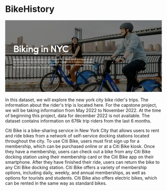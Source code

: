 # BikeHistory

![nycbike](https://github.com/spalakollu/BikeHistory/blob/main/images/nycbike.png)


In this dataset, we will explore the new york city bike rider's trips. The information about the rider's trip is located here. For the capstone project, we will be taking information from May 2022 to November 2022. At the time of beginning this project, data for december 2022 is not available. The dataset contains information on 676k trip riders from the last 6 months.

Citi Bike is a bike-sharing service in New York City that allows users to rent and ride bikes from a network of self-service docking stations located throughout the city. To use Citi Bike, users must first sign up for a membership, which can be purchased online or at a Citi Bike kiosk. Once they have a membership, users can check out a bike from any Citi Bike docking station using their membership card or the Citi Bike app on their smartphone. After they have finished their ride, users can return the bike to any Citi Bike docking station. Citi Bike offers a variety of membership options, including daily, weekly, and annual memberships, as well as options for tourists and students. Citi Bike also offers electric bikes, which can be rented in the same way as standard bikes.
